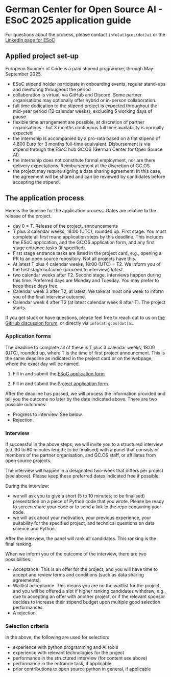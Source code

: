 # German Center for Open Source AI - ESoC 2025 application guide

For questions about the process, please contact `info(at)gcos(dot)ai` or the [LinkedIn page for ESoC](https://www.linkedin.com/posts/european-summer-of-code)

## Applied project set-up

European Summer of Code is a paid stipend programme, through May-September 2025.

* ESoC stipend holder participate in onboarding events, regular stand-ups and mentoring throughout the period
* collaboration is virtual, via GitHub and Discord. Some partner organisations may optionally offer hybrid or in-person collaboration.
* full time dedication to the stipend project is expected throughout the mid-year period (12 calendar weeks), excluding 5 working days of pause
* flexible time arrangement are possible, at discretion of partner organisations - but 3 months continuous full time availability is normally expected
* the internship is accompanied by a pro-rata based on a flat stipend of 4.800 Euro for 3 months full-time equivalent. Disbursement is via stipend through the ESoC hub GC.OS (German Center for Open Source AI)
* the internship does not constitute formal employment, nor are there delivery expectations. Reimbursement at the discretion of GC.OS.
* the project may require signing a data sharing agreement. In this case, the agreement will be shared and can be reviewed by candidates before accepting the stipend.

## The application process

Here is the timeline for the application process.
Dates are relative to the release of the project.

- day 0 = T. Release of the project, announcements
- T plus 3 calendar weeks, 18:00 (UTC), rounded up. First stage. You must complete all first round application steps by this deadline. This includes the ESoC application, and the GC.OS application form, and any first stage entrance tasks (if specified).
- First stage entrance tasks are listed in the project card, e.g., opening a PR to an open source repository. Not all projects have this.
- At latest T plus 4 calendar weeks, 18:00 (UTC) = T2. We inform you of the first stage outcome (proceed to interview) *latest*.
- two calendar weeks after T2. Second stage. Interviews happen during this time. Preferred days are Monday and Tuesday. You may prefer to keep these days free.
- Calendar week 3 after T2, at latest. We take at most one week to inform you of the final interview outcome.
- Calendar week 4 after T2 (at latest calendar week 8 after T). The project starts.

If you get stuck or have questions, please feel free to reach out to us on [the GitHub discussion forum](https://github.com/european-summer-of-code/esoc2025/discussions), or directly via `info(at)gcos(dot)ai`.


### Application forms

The deadline to complete all of these is T plus 3 calendar weeks, 18:00 (UTC), rounded up, where T is the time of first project announcment. This is the same deadline as indicated in the project card or on the webpage, where the exact day will be named.

1. Fill in and submit the [ESoC application form](https://www.linkedin.com/posts/european-summer-of-code_european-summer-of-code-activity-7308135810648715264-RbpO)

2. Fill in and submit the [Project application form](https://forms.office.com/e/GhGWQLdseU).

After the deadline has passed, we will process the information provided and tell you the outcome no later by the date indicated above. There are two possible outcomes:

- Progress to interview. See below.
- Rejection.

### Interview

If successful in the above steps, we will invite you to a structured interview (ca. 30 to 60 minutes length; to be finalised) with a panel that consists of members of the partner organisation, and GC.OS staff, or affiliates from open source projects.

The interview will happen in a designated two-week that differs per project (see above). Please keep these preferred dates indicated free if possible.

During the interview:

- we will ask you to give a short (5 to 10 minutes; to be finalised) presentation on a piece of Python code that you wrote. Please be ready to screen share your code or to send a link to the repo containing your code.
- we will ask about your motivation, your previous experience, your suitability for the specified project, and technical questions on data science and Python.

After the interview, the panel will rank all candidates. This ranking is the final ranking.

When we inform you of the outcome of the interview, there are two possibilities:

* Acceptance. This is an offer for the project, and you will have time to accept and review terms and conditions (such as data sharing agreements).
* Waitlist acceptance. This means you are on the waitlist for the project, and you will be offered a slot if higher ranking candidates withdraw, e.g., due to accepting an offer with another project, or if the relevant sponsor decides to increase their stipend budget upon multiple good selection performances.
* A rejection.

### Selection criteria

In the above, the following are used for selection:

* experience with python programming and AI tools
* experience with relevant technologies for the project
* performance in the structured interview (for content see above)
* performance in the entrance task, if applicable
* prior contributions to open source python in general, if applicable
